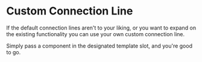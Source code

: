 # Custom Connection Line

If the default connection lines aren't to your liking, or you want to expand on the existing 
functionality you can use your own custom connection line.

Simply pass a component in the designated template slot, and you're good to go.

<div class="mt-6">
  <Repl example="connectionline"></Repl>
</div>
